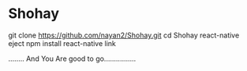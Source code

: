# Shohay

git clone https://github.com/nayan2/Shohay.git
cd Shohay
react-native eject
npm install
react-native link

........ And You Are good to go................
